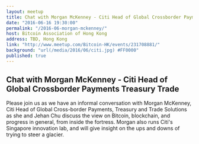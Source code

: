 ```yaml
---
layout: meetup
title: Chat with Morgan McKenney - Citi Head of Global Crossborder Payments Treasury Trade
date: "2016-06-16 19:30:00"
permalink: "/2016-06-morgan-mckenney/"
host: Bitcoin Association of Hong Kong
address: TBD, Hong Kong
link: "http://www.meetup.com/Bitcoin-HK/events/231708881/"
background: "url(/media/2016/06/citi.jpg) #FF0000"
published: true
---
```


## Chat with Morgan McKenney - Citi Head of Global Crossborder Payments Treasury Trade

Please join us as we have an informal conversation with Morgan McKenney, Citi Head of Global Cross-border Payments, Treasury and Trade Solutions as she and Jehan Chu discuss the view on Bitcoin, blockchain, and progress in general, from inside the fortress. Morgan also runs Citi's Singapore innovation lab, and will give insight on the ups and downs of trying to steer a glacier.
